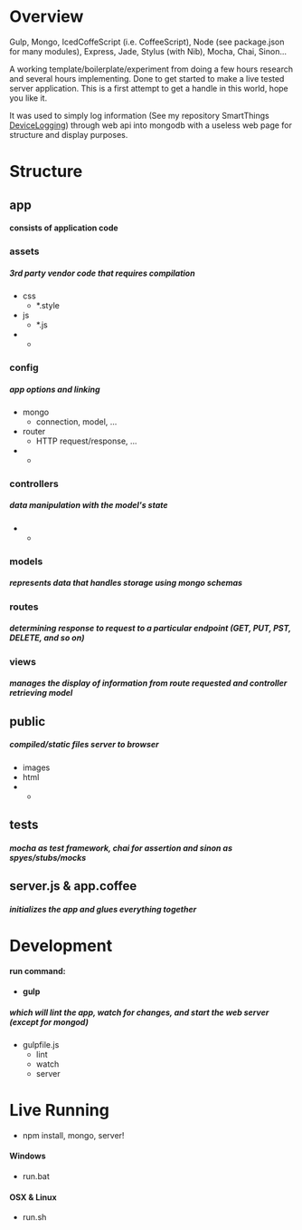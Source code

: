 # Overview

Gulp, Mongo, IcedCoffeScript (i.e. CoffeeScript), Node (see package.json for many modules), Express, Jade, Stylus (with Nib), Mocha, Chai, Sinon...

A working template/boilerplate/experiment from doing a few hours research and several hours implementing.  Done to get started to make a live tested server application.  This is a first attempt to get a handle in this world, hope you like it.

It was used to simply log information (See my repository SmartThings [DeviceLogging](https://github.com/justinlhudson/SmartThings)) through web api into mongodb with a useless web page for structure and display purposes.

# Structure

## app
#### consists of application code
### assets
##### 3rd party vendor code that requires compilation
- css
  - *.style
- js
  - *.js
- *
### config
##### app options and linking
- mongo
  - connection, model, ...
- router
  - HTTP request/response, ...
- *

### controllers
##### data manipulation with the model's state
- *

### models
##### represents data that handles storage using mongo schemas

### routes
##### determining response to request to a particular endpoint (GET, PUT, PST, DELETE, and so on)

### views
##### manages the display of information from route requested and controller retrieving model

## public
##### compiled/static files server to browser
- images
- html
- *

## tests
##### mocha as test framework, chai for assertion and sinon as spyes/stubs/mocks

## server.js & app.coffee
##### initializes the app and glues everything together

# Development
#### run command: 
- **gulp**
##### which will lint the app, watch for changes, and start the web server (except for mongod)
- gulpfile.js
  - lint
  - watch
  - server

# Live Running
- npm install, mongo, server!
#### Windows
- run.bat
#### OSX & Linux
- run.sh
